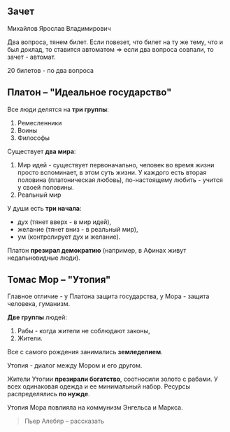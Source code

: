 ## Зачет

Михайлов Ярослав Владимирович

Два вопроса, тянем билет. Если повезет, что билет на ту же тему, что и был доклад, то ставится автоматом => если два вопроса совпали, то зачет - автомат.

20 билетов - по два вопроса




## Платон – "Идеальное государство"

Все люди делятся на **три группы**:
1) Ремесленники
2) Воины
3) Философы

Существует **два мира**:
1. Мир идей - существует первоначально, человек во время жизни просто вспоминает, в этом суть жизни. У каждого есть вторая половина (платоническая любовь), по-настоящему любить - учится у своей половины.
2. Реальный мир

У души есть **три начала**:
* дух (тянет вверх - в мир идей),
* желание (тянет вниз - в реальный мир),
* ум (контролирует дух и желание).

Платон **презирал демократию** (например, в Афинах живут недальновидные люди).




## Томас Мор – "Утопия"

Главное отличие - у Платона защита государства, у Мора - защита человека, гуманизм.

**Две группы** людей:
1) Рабы - когда жители не соблюдают законы,
2) Жители.

Все с самого рождения занимались **земледелием**.

Утопия - диалог между Мором и его другом.

Жители Утопии **презирали богатство**, соотносили золото с рабами. У всех одинаковая одежда и ее минимальный набор. Ресурсы распределялись **по нужде**.

Утопия Мора повлияла на коммунизм Энгельса и Маркса.



> Пьер Алебяр – рассказать